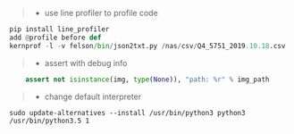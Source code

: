 > * use line profiler to profile code
```python
pip install line_profiler
add @profile before def
kernprof -l -v felson/bin/json2txt.py /nas/csv/Q4_5751_2019.10.18.csv ./
```
> * assert with debug info
```python
    assert not isinstance(img, type(None)), "path: %r" % img_path
```
> * change default interpreter
```shell
sudo update-alternatives --install /usr/bin/python3 python3 /usr/bin/python3.5 1
```
